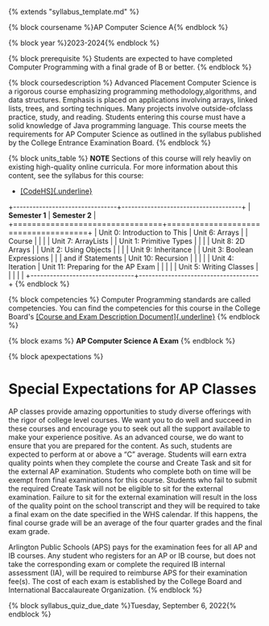{% extends "syllabus_template.md" %}

{% block coursename %}AP Computer Science A{% endblock %}

{% block year %}2023-2024{% endblock %}

{% block prerequisite %}
Students are expected to have completed Computer Programming with a final grade of B or better.
{% endblock %}

{% block coursedescription %}
Advanced Placement Computer Science is a rigorous course emphasizing programming methodology,algorithms, and data structures. Emphasis is placed on applications involving arrays, linked lists, trees, and sorting techniques. Many projects involve outside-ofclass practice, study, and reading. Students entering this course must have a solid knowledge of Java programming language. This course meets the requirements for AP Computer Science as outlined in the syllabus published by the College Entrance Examination Board.
{% endblock %}

{% block units_table %}
**NOTE** Sections of this course will rely heavliy on existing high-quality online curricula. For more information about this content, see the syllabus for this course:

- [[CodeHS]{.underline}](https://codehs.com/uploads/9f387437eb4a6e8385658ad050e33ac8)

+--------------------------------+-------------------------------------+
| **Semester 1**                 | **Semester 2**                      |
+================================+=====================================+
| Unit 0: Introduction to This   | Unit 6: Arrays                      |
| Course                         |                                     |
|                                | Unit 7: ArrayLists                  |
| Unit 1: Primitive Types        |                                     |
|                                | Unit 8: 2D Arrays                   |
| Unit 2: Using Objects          |                                     |
|                                | Unit 9: Inheritance                 |
| Unit 3: Boolean Expressions    |                                     |
| and if Statements              | Unit 10: Recursion                  |
|                                |                                     |
| Unit 4: Iteration              | Unit 11: Preparing for the AP Exam  |
|                                |                                     |
| Unit 5: Writing Classes        |                                     |
|                                |                                     |
+--------------------------------+-------------------------------------+
{% endblock %}

{% block competencies %}
Computer Programming standards are called competencies. You can find the competencies for
this course in the College Board's [[Course and Exam Description Document]{.underline}](https://apstudents.collegeboard.org/sites/default/files/2019-05/ap-computer-science-a-course-and-exam-description.pdf)
{% endblock %}

{% block exams %}
**AP Computer Science A Exam** 
{% endblock %}

{% block apexpectations %}
# Special Expectations for AP Classes

AP classes provide amazing opportunities to study diverse offerings with the rigor of college level courses.  We want you to do well and succeed in these courses and encourage you to seek out all the support available to make your experience positive.  As an advanced course, we do want to ensure that you are prepared for the content.  As such, students are expected to perform at or above a “C” average. Students will earn extra quality points when they complete the course and Create Task and sit for the external AP examination. Students who complete both on time will be exempt from final examinations for this course. Students who fail to submit the required Create Task will not be eligible to sit for the external examination. Failure to sit for the external examination will result in the loss of the quality point on the school transcript and they will be required to take a final exam on the date specified in the WHS calendar.  If this happens, the final course grade will be an average of the four quarter grades and the final exam grade.

Arlington Public Schools (APS) pays for the examination fees for all AP and IB courses.  Any student who registers for an AP or IB course, but does not take the corresponding exam or complete the required IB internal assessment (IA), will be required to reimburse APS for their examination fee(s).  The cost of each exam is established by the College Board and International Baccalaureate Organization. 
{% endblock %}

{% block syllabus_quiz_due_date %}Tuesday, September 6, 2022{% endblock %}